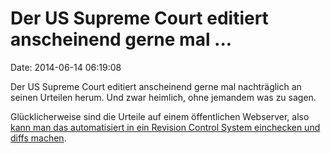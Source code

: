 Der US Supreme Court editiert anscheinend gerne mal \...
========================================================

Date: 2014-06-14 06:19:08

Der US Supreme Court editiert anscheinend gerne mal nachträglich an
seinen Urteilen herum. Und zwar heimlich, ohne jemandem was zu sagen.

Glücklicherweise sind die Urteile auf einem öffentlichen Webserver, also
[kann man das automatisiert in ein Revision Control System einchecken
und diffs
machen](http://gigaom.com/2014/06/12/clever-piece-of-code-exposes-hidden-changes-to-supreme-court-opinions/).
